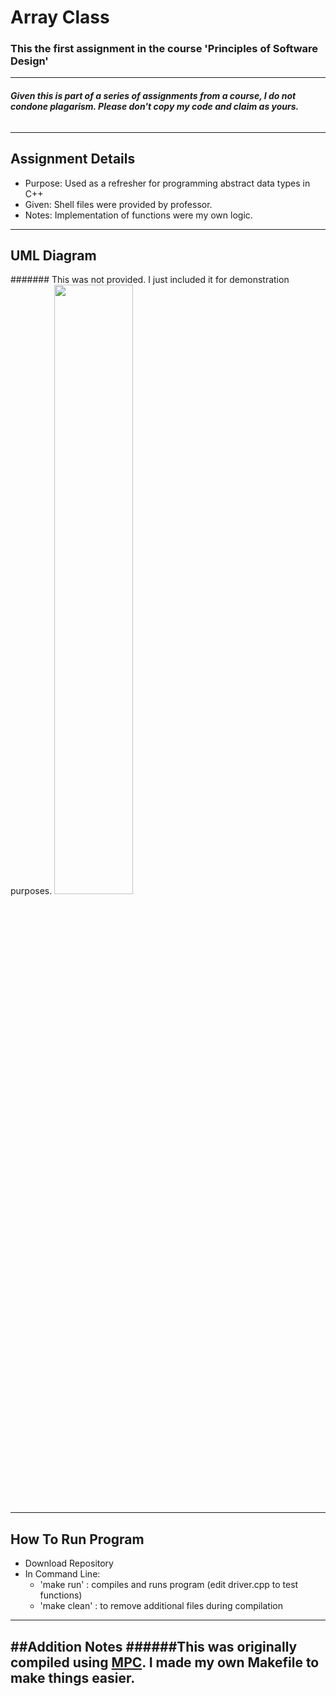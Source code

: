 # **Array Class**
### This the first assignment in the course 'Principles of Software Design'
-----
###### **Given this is part of a series of assignments from a course, I do not condone plagarism. Please don't copy my code and claim as yours.**
-----
## **Assignment Details**
- Purpose: Used as a refresher for programming abstract data types in C++
- Given: Shell files were provided by professor.
- Notes: Implementation of functions were my own logic. 
-----

## **UML Diagram**
####### This was not provided. I just included it for demonstration purposes.
<img src="https://github.com/Andi-Cast/Array_Class/blob/main/ArrayClassUML.png" height="auto" width="50%" >

-----
## **How To Run Program**
- Download Repository
- In Command Line:
  - 'make run' : compiles and runs program (edit driver.cpp to test functions)
  - 'make clean' : to remove additional files during compilation

-----
##**Addition Notes**
######This was originally compiled using [MPC](https://github.com/DOCGroup/MPC). I made my own Makefile to make things easier.
-----
